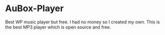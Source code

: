 # AuBox-Player
Best WP music player but free. I had no money so I created my own. This is the best MP3 player which is open source and free.
